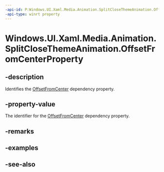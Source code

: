 ```yaml
---
-api-id: P:Windows.UI.Xaml.Media.Animation.SplitCloseThemeAnimation.OffsetFromCenterProperty
-api-type: winrt property
---
```


<!-- Property syntax
public Windows.UI.Xaml.DependencyProperty OffsetFromCenterProperty { get; }
-->

# Windows.UI.Xaml.Media.Animation.SplitCloseThemeAnimation.OffsetFromCenterProperty

## -description
Identifies the [OffsetFromCenter](splitclosethemeanimation_offsetfromcenter.md) dependency property.



## -property-value
The identifier for the [OffsetFromCenter](splitclosethemeanimation_offsetfromcenter.md) dependency property.

## -remarks

## -examples

## -see-also
